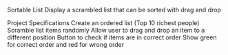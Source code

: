 Sortable List
Display a scrambled list that can be sorted with drag and drop

Project Specifications
Create an ordered list (Top 10 richest people)
Scramble list items randomly
Allow user to drag and drop an item to a different position
Button to check if items are in correct order
Show green for correct order and red for wrong order
